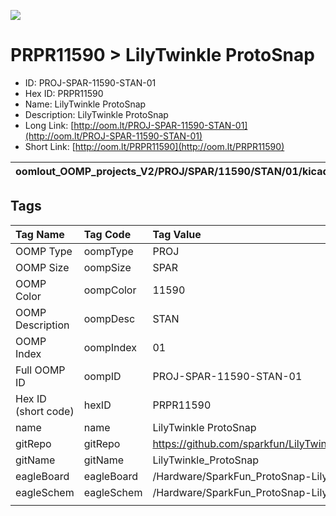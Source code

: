 


  
![][im]
# PRPR11590 > LilyTwinkle ProtoSnap

- ID: PROJ-SPAR-11590-STAN-01
- Hex ID: PRPR11590
- Name: LilyTwinkle ProtoSnap
- Description: LilyTwinkle ProtoSnap
- Long Link: [http://oom.lt/PROJ-SPAR-11590-STAN-01](http://oom.lt/PROJ-SPAR-11590-STAN-01)
- Short Link: [http://oom.lt/PRPR11590](http://oom.lt/PRPR11590)
  

|oomlout_OOMP_projects_V2/PROJ/SPAR/11590/STAN/01/kicadPcb3dFront.png|oomlout_OOMP_projects_V2/PROJ/SPAR/11590/STAN/01/kicadPcb3dBack.png|oomlout_OOMP_projects_V2/PROJ/SPAR/11590/STAN/01/kicadPcb3d.png||
| :---: | :---: | :---: | :---: |

## Tags
  

|Tag Name|Tag Code|Tag Value|
| :--- | :--- | :--- |
|OOMP Type|oompType|PROJ|
|OOMP Size|oompSize|SPAR|
|OOMP Color|oompColor|11590|
|OOMP Description|oompDesc|STAN|
|OOMP Index|oompIndex|01|
|Full OOMP ID|oompID|PROJ-SPAR-11590-STAN-01|
|Hex ID (short code)|hexID|PRPR11590|
|name|name|LilyTwinkle ProtoSnap|
|gitRepo|gitRepo|https://github.com/sparkfun/LilyTwinkle_ProtoSnap|
|gitName|gitName|LilyTwinkle_ProtoSnap|
|eagleBoard|eagleBoard|/Hardware/SparkFun_ProtoSnap-LilyTwinkle.brd|
|eagleSchem|eagleSchem|/Hardware/SparkFun_ProtoSnap-LilyTwinkle.sch|
||||



[im]: PROJ/SPAR/11590/STAN/01/kicadPcb3d_450.png
